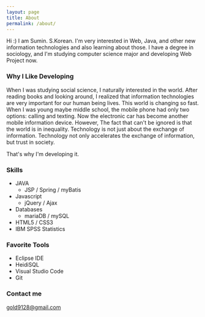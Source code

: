 ```yaml
---
layout: page
title: About
permalink: /about/
---
```


Hi :) I am Sumin. S.Korean. I'm very interested in Web, Java, and other new information technologies and also learning about those. I have a degree in sociology, and I'm studying computer science major and developing Web Project now.

### Why I Like Developing

When I was studying social science, I naturally interested in the world.
After reading books and looking around, I realized that information technologies are very important for our human being lives.
This world is changing so fast. When I was young maybe middle school, the mobile phone had only two options: calling and texting.
Now the electronic car has become another mobile information device. 
However, The fact that can't be ignored is that the world is in inequality.
Technology is not just about the exchange of information.
Technology not only accelerates the exchange of information, but trust in society.

That's why I'm developing it.


### Skills

- JAVA
  - JSP / Spring / myBatis
- Javascript
  - jQuery / Ajax
- Databases
  - mariaDB / mySQL
- HTML5 / CSS3
- IBM SPSS Statistics


### Favorite Tools

- Eclipse IDE
- HeidiSQL
- Visual Studio Code
- Git


### Contact me

[gold9128@gmail.com](mailto:gold9128@gmail.com)
